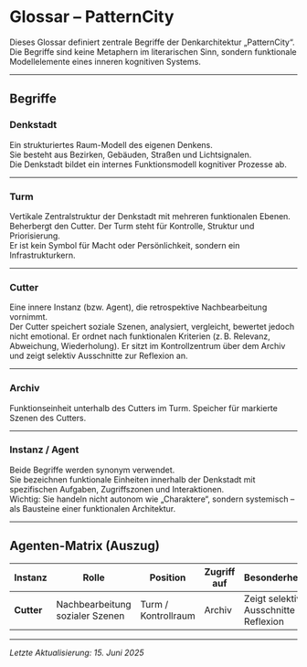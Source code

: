 
# Glossar – PatternCity

Dieses Glossar definiert zentrale Begriffe der Denkarchitektur „PatternCity“.  
Die Begriffe sind keine Metaphern im literarischen Sinn, sondern funktionale Modellelemente eines inneren kognitiven Systems.

---

## Begriffe

### **Denkstadt**
Ein strukturiertes Raum-Modell des eigenen Denkens.  
Sie besteht aus Bezirken, Gebäuden, Straßen und Lichtsignalen.  
Die Denkstadt bildet ein internes Funktionsmodell kognitiver Prozesse ab.

---

### **Turm**
Vertikale Zentralstruktur der Denkstadt mit mehreren funktionalen Ebenen.  
Beherbergt den Cutter. Der Turm steht für Kontrolle, Struktur und Priorisierung.  
Er ist kein Symbol für Macht oder Persönlichkeit, sondern ein Infrastrukturkern.

---

### **Cutter**
Eine innere Instanz (bzw. Agent), die retrospektive Nachbearbeitung vornimmt.  
Der Cutter speichert soziale Szenen, analysiert, vergleicht, bewertet jedoch nicht emotional. Er ordnet nach funktionalen Kriterien (z. B. Relevanz, Abweichung, Wiederholung).
Er sitzt im Kontrollzentrum über dem Archiv und zeigt selektiv Ausschnitte zur Reflexion an.  

---

### **Archiv**
Funktionseinheit unterhalb des Cutters im Turm.
Speicher für markierte Szenen des Cutters.  

---

### **Instanz / Agent**
Beide Begriffe werden synonym verwendet.  
Sie bezeichnen funktionale Einheiten innerhalb der Denkstadt mit spezifischen Aufgaben, Zugriffszonen und Interaktionen.  
Wichtig: Sie handeln nicht autonom wie „Charaktere“, sondern systemisch – als Bausteine einer funktionalen Architektur.

---

## Agenten-Matrix (Auszug)

| Instanz         | Rolle                             | Position          | Zugriff auf   | Besonderheiten                            |
|------------------|----------------------------------|--------------------|----------------|--------------------------------------------|
| **Cutter**        | Nachbearbeitung sozialer Szenen  | Turm / Kontrollraum | Archiv        | Zeigt selektiv Ausschnitte zur Reflexion   |

---

*Letzte Aktualisierung: 15. Juni 2025*

